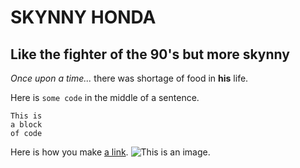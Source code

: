 # SKYNNY HONDA

## Like the fighter of the 90's but more skynny

*Once upon a time...*
there was shortage of food in **his** life. 


Here is `some code` in the middle of a sentence.

```
This is
a block
of code
```
Here is how you make [a link](https://www.wikipedia.org/).
![This is an image.](https://github.com/yihui/xaringan/releases/download/v0.0.2/karl-moustache.jpg)

